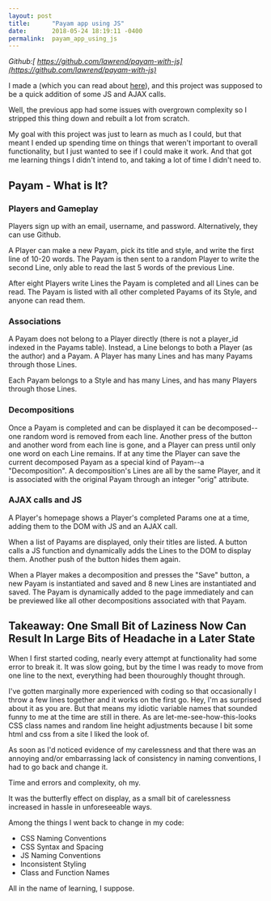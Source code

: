 ```yaml
---
layout: post
title:      "Payam app using JS"
date:       2018-05-24 18:19:11 -0400
permalink:  payam_app_using_js
---
```


*Github:[ https://github.com/lawrend/payam-with-js](https://github.com/lawrend/payam-with-js)* 

I made a (which you can read about [here](http://printsamongleaves.com/2017/07/08/rails_portfolio_project_-_payam/)), and this project was supposed to be a quick addition of some JS and AJAX calls. 

Well, the previous app had some issues with overgrown complexity so I stripped this thing down and rebuilt a lot from scratch.

My goal with this project was just to learn as much as I could, but that meant I ended up spending time on things that weren't important to overall functionality, but I just wanted to see if I could make it work. And that got me learning things I didn't intend to, and taking a lot of time I didn't need to. 
## Payam - What is It?
### Players and Gameplay ###
Players sign up with an email, username, and password. Alternatively, they can use Github. 

A Player can make a new Payam, pick its title and style, and write the first line of 10-20 words. The Payam is then sent to a random Player to write the second Line, only able to read the last 5 words of the previous Line. 

After eight Players write Lines the Payam is completed and all Lines can be read. The Payam is listed with all other completed Payams of its Style, and anyone can read them.
### Associations
A Payam does not belong to a Player directly (there is not a player_id indexed in the Payams table). Instead, a Line belongs to both a Player (as the author) and a Payam. A Player has many Lines and has many Payams through those Lines. 

Each Payam belongs to a Style and has many Lines, and has many Players through those Lines.
###  Decompositions
Once a Payam is completed and can be displayed it can be decomposed--one random word is removed from each line. Another press of the button and another word from each line is gone, and a Player can press until only one word on each Line remains. If at any time the Player can save the current decomposed Payam as a special kind of Payam--a "Decomposition". A decomposition's Lines are all by the same Player, and it is associated with the original Payam through an integer "orig" attribute. 
###  AJAX calls and JS
A Player's homepage shows a Player's completed Params one at a time, adding them to the DOM with JS and an AJAX call. 

When a list of Payams are displayed, only their titles are listed. A button calls a JS function and dynamically adds the Lines to the DOM to display them. Another push of the button hides them again.

When a Player makes a decomposition and presses the "Save" button, a new Payam is instantiated and saved and 8 new Lines are instantiated and saved. The Payam is dynamically added to the page immediately and can be previewed like all other decompositions associated with that Payam.
## Takeaway: One Small Bit of Laziness Now Can Result In Large Bits of Headache in a Later State
When I first started coding, nearly every attempt at functionality had some error to break it. It was slow going, but by the time I was ready to move from one line to the next, everything had been thouroughly thought through. 

I've gotten marginally more experienced with coding so that occasionally I throw a few lines together and it works on the first go. Hey, I'm as surprised about it as you are. But that means my idiotic variable names that sounded funny to me at the time are still in there. As are let-me-see-how-this-looks CSS class names and random line height adjustments because I bit some html and css from a site I liked the look of. 

As soon as I'd noticed evidence of my carelessness and that there was an annoying and/or embarrassing lack of consistency in naming conventions, I had to go back and change it.

Time and errors and complexity, oh my. 

It was the butterfly effect on display, as a small bit of carelessness increased in hassle in unforeseeable ways.

Among the things I went back to change in my code: 

* CSS Naming Conventions
* CSS Syntax and Spacing
* JS Naming Conventions
* Inconsistent Styling
* Class and Function Names

All in the name of learning, I suppose. 

